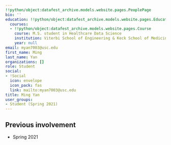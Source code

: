 ```yaml
---
!!python/object:datafest_archive.models.website.pages.PeoplePage
bio: ''
education: !!python/object:datafest_archive.models.website.pages.Education
  courses:
  - !!python/object:datafest_archive.models.website.pages.Course
    course: M.S. student in Healthcare Data Science
    institution: Viterbi School of Engineering & Keck School of Medicine
    year: null
email: myan7003@usc.edu
first_name: Ming
last_name: Yan
organizations: []
role: Student
social:
- !Social
  icon: envelope
  icon_pack: fas
  link: mailto:myan7003@usc.edu
title: Ming Yan
user_groups:
- Student (Spring 2021)
---
```



## Previous involvement

* Spring 2021

